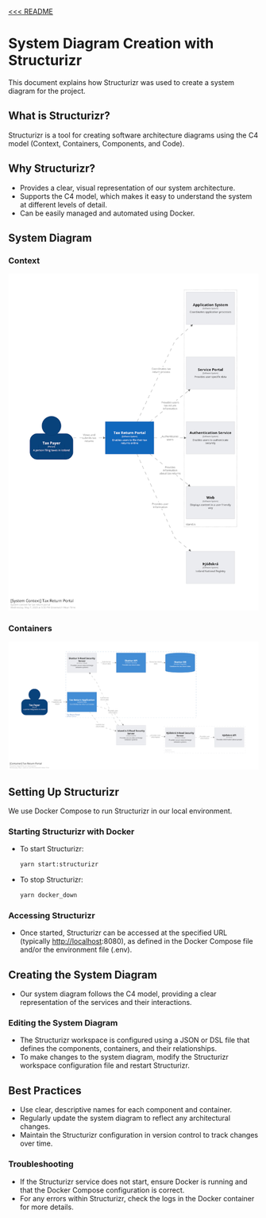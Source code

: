 [<<< README](../README.md)

# System Diagram Creation with Structurizr

This document explains how Structurizr was used to create a system diagram for the project.

## What is Structurizr?

Structurizr is a tool for creating software architecture diagrams using the C4 model (Context, Containers, Components, and Code).

## Why Structurizr?

* Provides a clear, visual representation of our system architecture.
* Supports the C4 model, which makes it easy to understand the system at different levels of detail.
* Can be easily managed and automated using Docker.

## System Diagram

### Context
![Context](./images/structurizr-1-SystemContext-001.png)

### Containers
![Containers](./images/structurizr-1-Container-001.png)

## Setting Up Structurizr

We use Docker Compose to run Structurizr in our local environment.

### Starting Structurizr with Docker

* To start Structurizr:

  ```bash
  yarn start:structurizr
  ```
* To stop Structurizr:

  ```bash
  yarn docker_down
  ```

### Accessing Structurizr

* Once started, Structurizr can be accessed at the specified URL (typically [http://localhost](http://localhost):8080), as defined in the Docker Compose file and/or the environment file (.env).

## Creating the System Diagram

* Our system diagram follows the C4 model, providing a clear representation of the services and their interactions.

### Editing the System Diagram

* The Structurizr workspace is configured using a JSON or DSL file that defines the components, containers, and their relationships.
* To make changes to the system diagram, modify the Structurizr workspace configuration file and restart Structurizr.

## Best Practices

* Use clear, descriptive names for each component and container.
* Regularly update the system diagram to reflect any architectural changes.
* Maintain the Structurizr configuration in version control to track changes over time.

### Troubleshooting

* If the Structurizr service does not start, ensure Docker is running and that the Docker Compose configuration is correct.
* For any errors within Structurizr, check the logs in the Docker container for more details.
